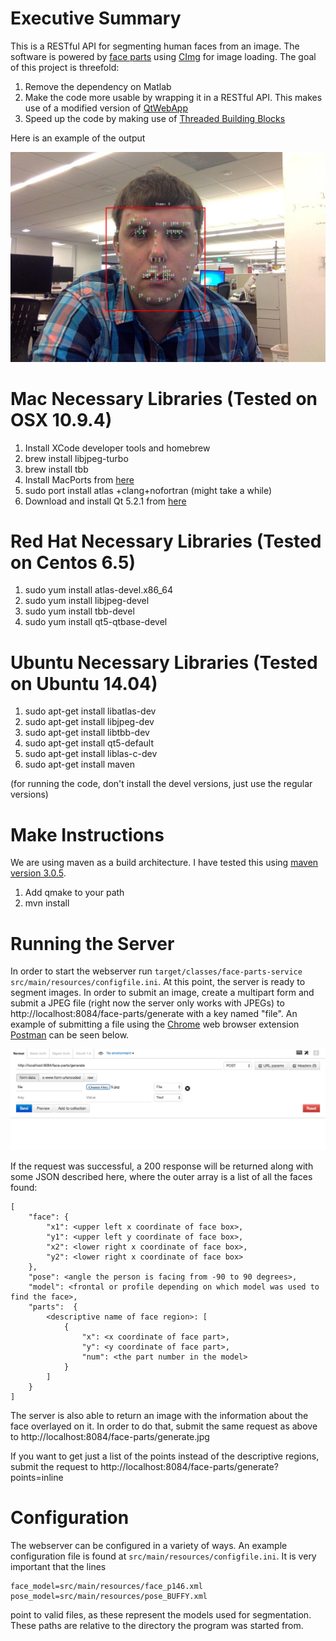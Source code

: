 # Executive Summary

This is a RESTful API for segmenting human faces from an image.  The software is powered by [face parts](http://www.ics.uci.edu/~xzhu/face/) using [CImg](http://cimg.sourceforge.net/) for image loading.  The goal of this project is threefold:

1.  Remove the dependency on Matlab
2.  Make the code more usable by wrapping it in a RESTful API.  This makes use of a modified version of [QtWebApp](http://stefanfrings.de/qtwebapp/index-en.html)
3.  Speed up the code by making use of [Threaded Building Blocks](https://www.threadingbuildingblocks.org/)

Here is an example of the output

![Submitting an image with Postman](/images/regular.jpg)

# Mac Necessary Libraries (Tested on OSX 10.9.4)

1.  Install XCode developer tools and homebrew
2.  brew install libjpeg-turbo
3.  brew install tbb
4.  Install MacPorts from [here](https://www.macports.org/install.php)
5.  sudo port install atlas +clang+nofortran (might take a while)
6.  Download and install Qt 5.2.1 from [here](http://qt-project.org/downloads)

# Red Hat Necessary Libraries (Tested on Centos 6.5)

1.  sudo yum install atlas-devel.x86_64
2.  sudo yum install libjpeg-devel
3.  sudo yum install tbb-devel
4.  sudo yum install qt5-qtbase-devel

# Ubuntu Necessary Libraries (Tested on Ubuntu 14.04)

1.  sudo apt-get install libatlas-dev
2.  sudo apt-get install libjpeg-dev
3.  sudo apt-get install libtbb-dev
4.  sudo apt-get install qt5-default
5.  sudo apt-get install liblas-c-dev
6.  sudo apt-get install maven

(for running the code, don't install the devel versions, just use the regular versions)

# Make Instructions
We are using maven as a build architecture.  I have tested this using [maven version 3.0.5](http://maven.apache.org/download.cgi).

1.  Add qmake to your path
2.  mvn install

# Running the Server

In order to start the webserver run `target/classes/face-parts-service src/main/resources/configfile.ini`.  At this point, the server is ready to segment images.  In order to submit an image, create a multipart form and submit a JPEG file (right now the server only works with JPEGs) to http://localhost:8084/face-parts/generate with a key named "file".  An example of submitting a file using the [Chrome](https://www.google.com/intl/en-US/chrome/browser/) web browser extension [Postman](https://chrome.google.com/webstore/detail/postman-rest-client/fdmmgilgnpjigdojojpjoooidkmcomcm?hl=en) can be seen below.

![Submitting an image with Postman](/images/postman_demo.png)

If the request was successful, a 200 response will be returned along with some JSON described here, where the outer array is a list of all the faces found:

    [
        "face": {
            "x1": <upper left x coordinate of face box>,
            "y1": <upper left y coordinate of face box>,
            "x2": <lower right x coordinate of face box>,
            "y2": <lower right x coordinate of face box>
        },
        "pose": <angle the person is facing from -90 to 90 degrees>,
        "model": <frontal or profile depending on which model was used to find the face>,
        "parts":  {
            <descriptive name of face region>: [
                {
                    "x": <x coordinate of face part>,
                    "y": <y coordinate of face part>,
                    "num": <the part number in the model>
                }
            ]
        }
    ]

The server is also able to return an image with the information about the face overlayed on it.  In order to do that, submit the same request as above to http://localhost:8084/face-parts/generate.jpg

If you want to get just a list of the points instead of the descriptive regions, submit the request to http://localhost:8084/face-parts/generate?points=inline

# Configuration

The webserver can be configured in a variety of ways.  An example configuration file is found at `src/main/resources/configfile.ini`.  It is very important that the lines

    face_model=src/main/resources/face_p146.xml
    pose_model=src/main/resources/pose_BUFFY.xml

point to valid files, as these represent the models used for segmentation.  These paths are relative to the directory the program was started from.
